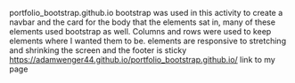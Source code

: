 portfolio_bootstrap.github.io
bootstrap was used in this activity to create a navbar and the card for the body that the elements sat in, many of these elements used bootstrap as well.  Columns and rows were used to keep elements where I wanted them to be.  elements are responsive to stretching and shrinking the screen and the footer is sticky
https://adamwenger44.github.io/portfolio_bootstrap.github.io/
link to my page
